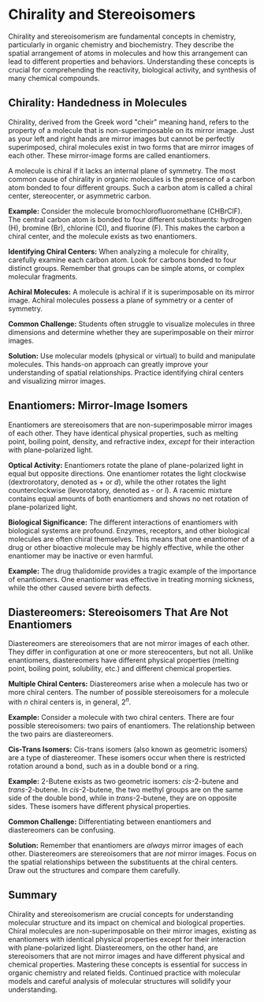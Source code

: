 # Chirality and Stereoisomers

Chirality and stereoisomerism are fundamental concepts in chemistry, particularly in organic chemistry and biochemistry. They describe the spatial arrangement of atoms in molecules and how this arrangement can lead to different properties and behaviors. Understanding these concepts is crucial for comprehending the reactivity, biological activity, and synthesis of many chemical compounds.

## Chirality: Handedness in Molecules

Chirality, derived from the Greek word "cheir" meaning hand, refers to the property of a molecule that is non-superimposable on its mirror image. Just as your left and right hands are mirror images but cannot be perfectly superimposed, chiral molecules exist in two forms that are mirror images of each other. These mirror-image forms are called enantiomers.

A molecule is chiral if it lacks an internal plane of symmetry. The most common cause of chirality in organic molecules is the presence of a carbon atom bonded to four different groups. Such a carbon atom is called a chiral center, stereocenter, or asymmetric carbon.

**Example:** Consider the molecule bromochlorofluoromethane (CHBrClF). The central carbon atom is bonded to four different substituents: hydrogen (H), bromine (Br), chlorine (Cl), and fluorine (F). This makes the carbon a chiral center, and the molecule exists as two enantiomers.

**Identifying Chiral Centers:** When analyzing a molecule for chirality, carefully examine each carbon atom. Look for carbons bonded to four distinct groups. Remember that groups can be simple atoms, or complex molecular fragments.

**Achiral Molecules:** A molecule is achiral if it is superimposable on its mirror image. Achiral molecules possess a plane of symmetry or a center of symmetry.

**Common Challenge:** Students often struggle to visualize molecules in three dimensions and determine whether they are superimposable on their mirror images.

**Solution:** Use molecular models (physical or virtual) to build and manipulate molecules. This hands-on approach can greatly improve your understanding of spatial relationships. Practice identifying chiral centers and visualizing mirror images.

## Enantiomers: Mirror-Image Isomers

Enantiomers are stereoisomers that are non-superimposable mirror images of each other. They have identical physical properties, such as melting point, boiling point, density, and refractive index, *except* for their interaction with plane-polarized light.

**Optical Activity:** Enantiomers rotate the plane of plane-polarized light in equal but opposite directions. One enantiomer rotates the light clockwise (dextrorotatory, denoted as + or *d*), while the other rotates the light counterclockwise (levorotatory, denoted as - or *l*). A racemic mixture contains equal amounts of both enantiomers and shows no net rotation of plane-polarized light.

**Biological Significance:** The different interactions of enantiomers with biological systems are profound. Enzymes, receptors, and other biological molecules are often chiral themselves. This means that one enantiomer of a drug or other bioactive molecule may be highly effective, while the other enantiomer may be inactive or even harmful.

**Example:** The drug thalidomide provides a tragic example of the importance of enantiomers. One enantiomer was effective in treating morning sickness, while the other caused severe birth defects.

## Diastereomers: Stereoisomers That Are Not Enantiomers

Diastereomers are stereoisomers that are not mirror images of each other. They differ in configuration at one or more stereocenters, but not all. Unlike enantiomers, diastereomers have different physical properties (melting point, boiling point, solubility, etc.) and different chemical properties.

**Multiple Chiral Centers:** Diastereomers arise when a molecule has two or more chiral centers. The number of possible stereoisomers for a molecule with *n* chiral centers is, in general, 2<sup>*n*</sup>.

**Example:** Consider a molecule with two chiral centers. There are four possible stereoisomers: two pairs of enantiomers. The relationship between the two pairs are diastereomers.

**Cis-Trans Isomers:** Cis-trans isomers (also known as geometric isomers) are a type of diastereomer. These isomers occur when there is restricted rotation around a bond, such as in a double bond or a ring.

**Example:** 2-Butene exists as two geometric isomers: *cis*-2-butene and *trans*-2-butene. In *cis*-2-butene, the two methyl groups are on the same side of the double bond, while in *trans*-2-butene, they are on opposite sides. These isomers have different physical properties.

**Common Challenge:** Differentiating between enantiomers and diastereomers can be confusing.

**Solution:** Remember that enantiomers are *always* mirror images of each other. Diastereomers are stereoisomers that are *not* mirror images. Focus on the spatial relationships between the substituents at the chiral centers. Draw out the structures and compare them carefully.

## Summary

Chirality and stereoisomerism are crucial concepts for understanding molecular structure and its impact on chemical and biological properties. Chiral molecules are non-superimposable on their mirror images, existing as enantiomers with identical physical properties except for their interaction with plane-polarized light. Diastereomers, on the other hand, are stereoisomers that are not mirror images and have different physical and chemical properties. Mastering these concepts is essential for success in organic chemistry and related fields. Continued practice with molecular models and careful analysis of molecular structures will solidify your understanding.
